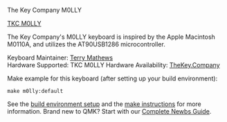 The Key Company M0LLY

[TKC M0LLY](https://cdn.shopify.com/s/files/1/1679/2319/files/Molly_Terminal_1024x1024.jpg?v=1529067702)


The Key Company's M0LLY keyboard is inspired by the Apple Macintosh M0110A, and utilizes the AT90USB1286 microcontroller.

Keyboard Maintainer: [Terry Mathews](https://github.com/TerryMathews/)  
Hardware Supported: TKC M0LLY 
Hardware Availability: [TheKey.Company](https://thekey.company) 


Make example for this keyboard (after setting up your build environment):

    make m0lly:default

See the [build environment setup](https://docs.qmk.fm/#/getting_started_build_tools) and the [make instructions](https://docs.qmk.fm/#/getting_started_make_guide) for more information. Brand new to QMK? Start with our [Complete Newbs Guide](https://docs.qmk.fm/#/newbs).
